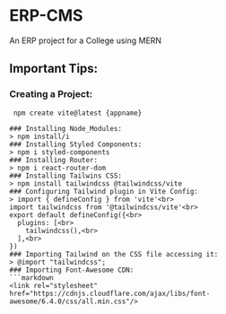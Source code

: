 # ERP-CMS
An ERP project for a College using MERN

## Important Tips:
### Creating a Project:
```
 npm create vite@latest {appname}

### Installing Node_Modules:
> npm install/i
### Installing Styled Components:
> npm i styled-components
### Installing Router:
> npm i react-router-dom
### Installing Tailwins CSS:
> npm install tailwindcss @tailwindcss/vite
### Configuring Tailwind plugin in Vite Config:
> import { defineConfig } from 'vite'<br>
import tailwindcss from '@tailwindcss/vite'<br>
export default defineConfig({<br>
  plugins: [<br>
    tailwindcss(),<br>
  ],<br>
})
### Importing Tailwind on the CSS file accessing it:
> @import "tailwindcss";
### Importing Font-Awesome CDN:
```markdown
<link rel="stylesheet" href="https://cdnjs.cloudflare.com/ajax/libs/font-awesome/6.4.0/css/all.min.css"/> 
